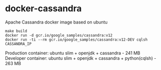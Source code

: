 # docker-cassandra

Apache Cassandra docker image based on ubuntu

```
make build
docker run -d gcr.io/google_samples/cassandra:v12
docker run -ti --rm gcr.io/google_samples/cassandra:v12-DEV cqlsh CASSANDRA_IP
```
Production container: ubuntu slim + openjdk + cassandra - 241 MB
Developer container: ubuntu slim + openjdk + cassandra + python(cqlsh) - 263 MB
